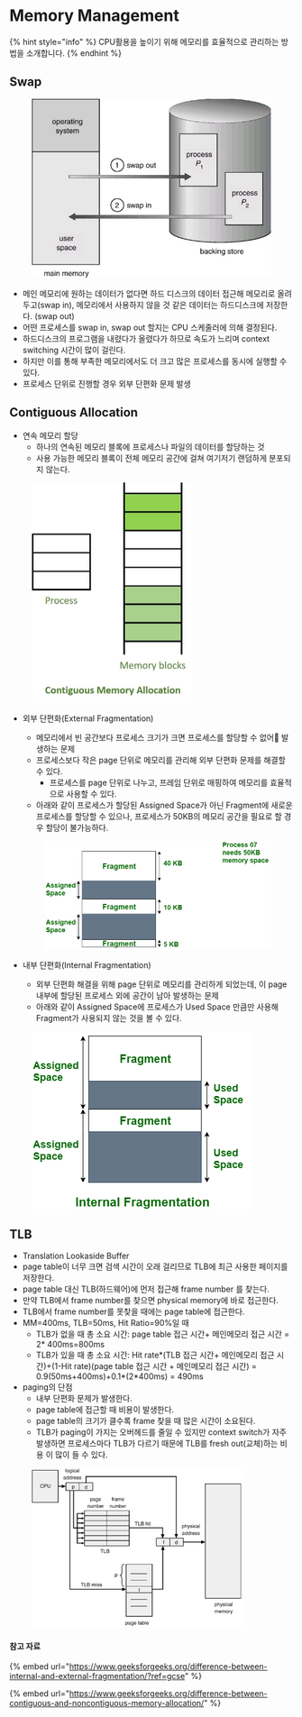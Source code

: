# Memory Management



{% hint style="info" %}
CPU활용을 높이기 위해 메모리를 효율적으로 관리하는 방법을 소개합니다.
{% endhint %}

## Swap

<figure><img src="../../.gitbook/assets/image (1) (1) (1) (1) (1) (1) (1) (1) (1) (1) (1) (1) (1) (1) (1) (1) (1) (1) (1) (1) (1) (1) (1) (1) (1).png" alt=""><figcaption></figcaption></figure>

* 메인 메모리에 원하는 데이터가 없다면 하드 디스크의 데이터 접근해 메모리로 올려두고(swap in), 메모리에서 사용하지 않을 것 같은 데이터는 하드디스크에 저장한다. (swap out)
* 어떤 프로세스를 swap in, swap out 할지는 CPU 스케줄러에 의해 결정된다.
* 하드디스크의 프로그램을 내렸다가 올렸다가 하므로 속도가 느리며 context switching 시간이 많이 걸린다.
* 하지만 이를 통해 부족한 메모리에서도 더 크고 많은 프로세스를 동시에 실행할 수 있다.
* 프로세스 단위로 진행할 경우 외부 단편화 문제 발생

## Contiguous Allocation

* 연속 메모리 할당
  * 하나의 연속된 메모리 블록에 프로세스나 파일의 데이터를 할당하는 것
  * 사용 가능한 메모리 블록이 전체 메모리 공간에 걸쳐 여기저기 랜덤하게 분포되지 않는다.

<figure><img src="../../.gitbook/assets/image (3) (2).png" alt="" width="284"><figcaption></figcaption></figure>

*   외부 단편화(External Fragmentation)

    * 메모리에서 빈 공간보다 프로세스 크기가 크면 프로세스를 할당할 수 없어 발생하는 문제
    * 프로세스보다 작은 page 단위로 메모리를 관리해 외부 단편화 문제를 해결할 수 있다.
      * 프로세스를 page 단위로 나누고, 프레임 단위로 매핑하여 메모리를 효율적으로 사용할 수 있다.
    * 아래와 같이 프로세스가 할당된 Assigned Space가 아닌 Fragment에 새로운 프로세스를 할당할 수 있으나, 프로세스가 50KB의 메모리 공간을 필요로 할 경우 할당이 불가능하다.

    <figure><img src="../../.gitbook/assets/image (2) (2).png" alt=""><figcaption></figcaption></figure>
* 내부 단편화(Internal Fragmentation)
  * 외부 단편화 해결을 위해 page 단위로 메모리를 관리하게 되었는데, 이 page 내부에 할당된 프로세스 외에 공간이 남아 발생하는 문제
  * 아래와 같이 Assigned Space에 프로세스가 Used Space 만큼만 사용해 Fragment가 사용되지 않는 것을 볼 수 있다.

<figure><img src="../../.gitbook/assets/image (1) (2).png" alt=""><figcaption></figcaption></figure>

## TLB

* Translation Lookaside Buffer
* page table이 너무 크면 검색 시간이 오래 걸리므로 TLB에 최근 사용한 페이지를 저장한다.
* page table 대신 TLB(하드웨어)에 먼저 접근해 frame number 를 찾는다.
* 만약 TLB에서 frame number를 찾으면 physical memory에 바로 접근한다.
* TLB에서 frame number를 못찾을 때에는 page table에 접근한다.
* MM=400ms, TLB=50ms, Hit Ratio=90%일 때
  * TLB가 없을 때 총 소요 시간: page table 접근 시간+ 메인메모리 접근 시간 = 2\* 400ms=800ms
  * TLB가 있을 때 총 소요 시간: Hit rate\*(TLB 접근 시간+ 메인메모리 접근 시 간)+(1-Hit rate)(page table 접근 시간 + 메인메모리 접근 시간) = 0.9(50ms+400ms)+0.1\*(2\*400ms) = 490ms&#x20;
* paging의 단점
  * 내부 단편화 문제가 발생한다.
  * page table에 접근할 때 비용이 발생한다.
  * page table의 크기가 클수록 frame 찾을 때 많은 시간이 소요된다.
  * TLB가 paging이 가지는 오버헤드를 줄일 수 있지만 context switch가 자주 발생하면 프로세스마다 TLB가 다르기 때문에 TLB를 fresh out(교체)하는 비용 이 많이 들 수 있다.

<figure><img src="../../.gitbook/assets/image (23).png" alt="" width="375"><figcaption></figcaption></figure>



#### 참고 자료

{% embed url="https://www.geeksforgeeks.org/difference-between-internal-and-external-fragmentation/?ref=gcse" %}

{% embed url="https://www.geeksforgeeks.org/difference-between-contiguous-and-noncontiguous-memory-allocation/" %}
